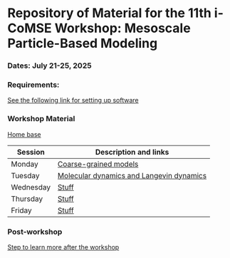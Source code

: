 # Repository of Material for the 11th i-CoMSE Workshop: Mesoscale Particle-Based Modeling

### Dates: July 21-25, 2025

### Requirements:
[See the following link for setting up software](setup.md)

### Workshop Material

[Home base](https://docs.google.com/document/d/1FSj_oGL3tjJQOX5Tkw2GlpHLJmT83bP9Njc4By_b8lU/edit?tab=t.uqfnhcd948cy)

| Session             |   Description and links      |
|---------------------|---------------------|
| Monday    | [Coarse-grained models](Monday/README.md)           |              
| Tuesday   | [Molecular dynamics and Langevin dynamics](Tuesday/README.md)        |                
| Wednesday | [Stuff](Wednesday/README.md)                    |        
| Thursday | [Stuff](Thursday/README.md)                |               
| Friday    | [Stuff](Friday/README.md)     	      	    |         

### Post-workshop
[Step to learn more after the workshop](nextsteps.md)


